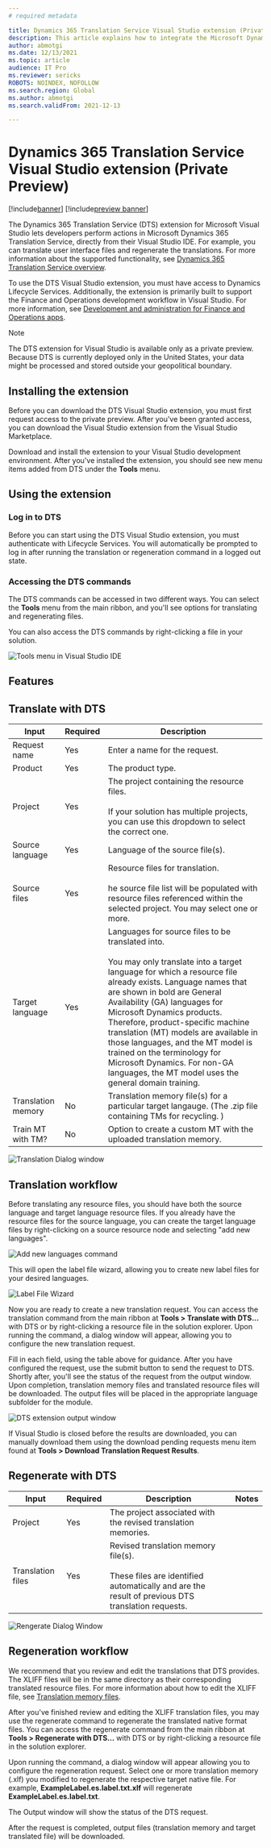 ```yaml
---
# required metadata

title: Dynamics 365 Translation Service Visual Studio extension (Private Preview)
description: This article explains how to integrate the Microsoft Dynamics 365 Translation Service Visual Studio IDE extension into your Visual Studio workflow.
author: abmotgi
ms.date: 12/13/2021
ms.topic: article
audience: IT Pro
ms.reviewer: sericks
ROBOTS: NOINDEX, NOFOLLOW
ms.search.region: Global
ms.author: abmotgi
ms.search.validFrom: 2021-12-13

---
```


# Dynamics 365 Translation Service Visual Studio extension (Private Preview)
[!include[banner](../includes/banner.md)]
[!include[preview banner](../includes/preview-banner.md)]

The Dynamics 365 Translation Service (DTS) extension for Microsoft Visual Studio lets developers perform actions in Microsoft Dynamics 365 Translation Service, directly from their Visual Studio IDE. For example, you can translate user interface files and regenerate the translations. For more information about the supported functionality, see [Dynamics 365 Translation Service overview](translation-service-overview.md).

To use the DTS Visual Studio extension, you must have access to Dynamics Lifecycle Services. Additionally, the extension is primarily built to support the Finance and Operations development workflow in Visual Studio. For more information, see [Development and administration for Finance and Operations apps](/dynamics365/fin-ops-core/dev-itpro/).

> [!NOTE]
> The DTS extension for Visual Studio is available only as a private preview. Because DTS is currently deployed only in the United States, your data might be processed and stored outside your geopolitical boundary.

## Installing the extension
Before you can download the DTS Visual Studio extension, you must first request access to the private preview. After you've been granted access, you can download the Visual Studio extension from the Visual Studio Marketplace.

Download and install the extension to your Visual Studio development environment. After you've installed the extension, you should see new menu items added from DTS under the **Tools** menu.

## Using the extension
### Log in to DTS
Before you can start using the DTS Visual Studio extension, you must authenticate with Lifecycle Services. You will automatically be prompted to log in after running the translation or regeneration command in a logged out state.

### Accessing the DTS commands
The DTS commands can be accessed in two different ways. You can select the **Tools** menu from the main ribbon, and you'll see options for translating and regenerating files. 

You can also access the DTS commands by right-clicking a file in your solution.

![Tools menu in Visual Studio IDE](media/dts-vs-tools-menu.png)


## Features
## Translate with DTS

| Input              | Required | Description | 
|--------------------|----------|-------------|
| Request name       |  Yes  |  Enter a name for the request.           |      
| Product            |  Yes  | The product type.             | 
| Project            |  Yes  |  The project containing the resource files.<br><br>If your solution has multiple projects, you can use this dropdown to select the correct one.  |  
| Source language    |  Yes  |    Language of the source file(s).   |       
| Source files       |  Yes  |    Resource files for translation.<br><br>he source file list will be populated with resource files referenced within the selected project. You may select one or more.       |       
| Target language    |  Yes  |     Languages for source files to be translated into.<br><br>You may only translate into a target language for which a resource file already exists. Language names that are shown in bold are General Availability (GA) languages for Microsoft Dynamics products. Therefore, product-specific machine translation (MT) models are available in those languages, and the MT model is trained on the terminology for Microsoft Dynamics. For non-GA languages, the MT model uses the general domain training.        | 
| Translation memory |  No   | Translation memory file(s) for a particular target langauge.  (The .zip file containing TMs for recycling. ) |    
| Train MT with TM?  |  No   |     Option to create a custom MT with the uploaded translation memory.        |      

![Translation Dialog window](media/dts-vs-translate.png)

## Translation workflow

Before translating any resource files, you should have both the source language and target language resource files. If you already have the resource files for the source language, you can create the target language files by right-clicking on a source resource node and selecting "add new languages". 

![Add new languages command](media/dts-vs-new-language.png)

This will open the label file wizard, allowing you to create new label files for your desired languages.

![Label File Wizard](media/dts-vs-label-wizard.png)

Now you are ready to create a new translation request. You can access the translation command from the main ribbon at **Tools > Translate with DTS...** with DTS or by right-clicking a resource file in the solution explorer. Upon running the command, a dialog window will appear, allowing you to configure the new translation request.

Fill in each field, using the table above for guidance. After you have configured the request, use the submit button to send the request to DTS. Shortly after, you'll see the status of the request from the output window. Upon completion, translation memory files and translated resource files will be downloaded. The output files will be placed in the appropriate language subfolder for the module.

![DTS extension output window](media/dts-vs-outputwindow.png)

If Visual Studio is closed before the results are downloaded, you can manually download them using the download pending requests menu item found at **Tools > Download Translation Request Results**. 


## Regenerate with DTS
| Input             | Required | Description | Notes |
|-------------------|----------|-------------|-------|
| Project           |  Yes  |  The project associated with the revised translation memories.           |      
| Translation files |  Yes  |     Revised translation memory file(s).<br><br>These files are identified automatically and are the result of previous DTS translation requests. |

![Rengerate Dialog Window](media/dts-vs-regenerate.png)

## Regeneration workflow

We recommend that you review and edit the translations that DTS provides. The XLIFF files will be in the same directory as their corresponding translated resource files.  For more information about how to edit the XLIFF file, see [Translation memory files](use-translation-service-tm.md).

After you've finished review and editing the XLIFF translation files, you may use the regenerate command to regenerate the translated native format files. You can access the regenerate command from the main ribbon at  **Tools > Regenerate with DTS...** with DTS or by right-clicking a resource file in the solution explorer. 

Upon running the command, a dialog window will appear allowing you to configure the regeneration request. Select one or more translation memory (.xlf) you modified to regenerate the respective target native file. For example, **ExampleLabel.es.label.txt.xlf** will regenerate **ExampleLabel.es.label.txt**.

The Output window will show the status of the DTS request.

After the request is completed, output files (translation memory and target translated file) will be downloaded.


